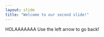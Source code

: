 ```yaml
---
layout: slide
title: "Welcome to our second slide!"
---
```

HOLAAAAAAA
Use the left arrow to go back!
